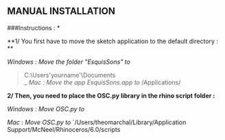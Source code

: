 ## MANUAL INSTALLATION 
###Instructions :
*

**1/ You first have to move the sketch application to the default directory : **

*Windows : Move the folder "EsquisSons" to* 
>C:\Users\'yourname'\Documents\
_
>*Mac : Move the app EsquisSons.app to* 
>/Applications/

**2/ Then, you need to place the OSC.py library in the rhino script folder :**

*Windows : Move OSC.py to*
>
*Mac : Move OSC.py to*
`/Users/theomarchal/Library/Application Support/McNeel/Rhinoceros/6.0/scripts
